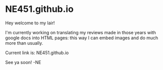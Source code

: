 # NE451.github.io
Hey welcome to my lair! 

I'm currently working on translating my reviews made in those years with google docs into HTML pages: this way I can embed images and do much more than usually.

Current link is: NE451.github.io

See ya soon!
-NE
